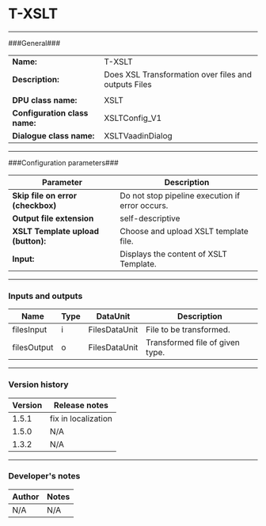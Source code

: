 # T-XSLT #
----------

###General###

|                              |                                                               |
|------------------------------|---------------------------------------------------------------|
|**Name:**                     |T-XSLT                                              |
|**Description:**              |Does XSL Transformation over files and outputs Files |
|                              |                                                               |
|**DPU class name:**           |XSLT     | 
|**Configuration class name:** |XSLTConfig_V1                           |
|**Dialogue class name:**      |XSLTVaadinDialog | 

***

###Configuration parameters###


|Parameter                        |Description                             |                                                        
|---------------------------------|----------------------------------------|
|**Skip file on error (checkbox)** |Do not stop pipeline execution if error occurs. |
|**Output file extension**|self-descriptive  | 
|**XSLT Template upload (button):** |Choose and upload XSLT template file.  |
|**Input:**|Displays the content of XSLT Template.  |


***

### Inputs and outputs ###

|Name                |Type       |DataUnit                         |Description                        |
|--------------------|-----------|---------------------------------|-----------------------------------|
|filesInput  |i |FilesDataUnit  |File to be transformed.  |
|filesOutput |o |FilesDataUnit  |Transformed file of given type.  |

***

### Version history ###

|Version            |Release notes                                   |
|-------------------|------------------------------------------------|
|1.5.1              |fix in localization                             |
|1.5.0              |N/A                                             |
|1.3.2              |N/A                                             |                                


***

### Developer's notes ###

|Author            |Notes                 |
|------------------|----------------------|
|N/A               |N/A                   | 

